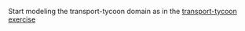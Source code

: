 Start modeling the transport-tycoon domain as in the [transport-tycoon exercise](https://github.com/trustbit/exercises/blob/master/transport-tycoon-1.md)